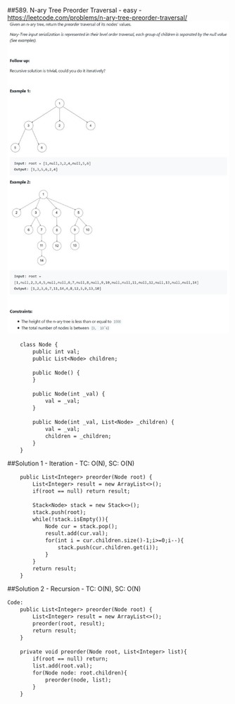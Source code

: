 ##589. N-ary Tree Preorder Traversal - easy - https://leetcode.com/problems/n-ary-tree-preorder-traversal/
![Image of nray_tree_preorder](imgs/nray_tree_preorder.jpg)
```
    class Node {
        public int val;
        public List<Node> children;

        public Node() {
        }

        public Node(int _val) {
            val = _val;
        }

        public Node(int _val, List<Node> _children) {
            val = _val;
            children = _children;
        }
    }
```
##Solution 1 - Iteration - TC: O(N), SC: O(N)
```
    public List<Integer> preorder(Node root) {
        List<Integer> result = new ArrayList<>();
        if(root == null) return result;
        
        Stack<Node> stack = new Stack<>();
        stack.push(root);
        while(!stack.isEmpty()){
            Node cur = stack.pop();
            result.add(cur.val);
            for(int i = cur.children.size()-1;i>=0;i--){
                stack.push(cur.children.get(i));
            }
        }
        return result;
    }
```
##Solution 2 - Recursion - TC: O(N), SC: O(N)
```
Code:
    public List<Integer> preorder(Node root) {
        List<Integer> result = new ArrayList<>();
        preorder(root, result);
        return result;
    }
    
    private void preorder(Node root, List<Integer> list){
        if(root == null) return;
        list.add(root.val);
        for(Node node: root.children){
            preorder(node, list);
        }
    }
```